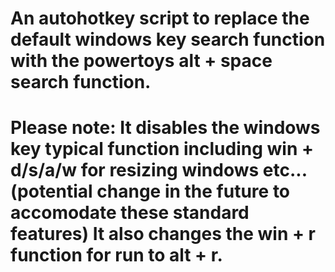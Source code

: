 # An autohotkey script to replace the default windows key search function with the powertoys alt + space search function.
#
# Please note: It disables the windows key typical function including win + d/s/a/w for resizing windows etc... (potential change in the future to accomodate these standard features) It also changes the win + r function for run to alt + r.
